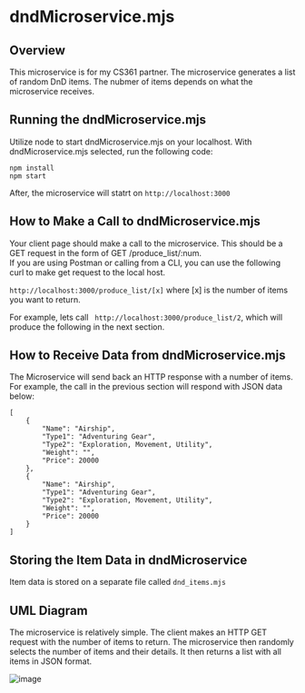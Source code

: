 # dndMicroservice.mjs
## Overview
This microservice is for my CS361 partner. The microservice generates a list of random DnD items. The nubmer of items depends on what the microservice receives. 
  
## Running the dndMicroservice.mjs
Utilize node to start dndMicroservice.mjs on your localhost. With dndMicroservice.mjs selected, run the following code:

```
npm install
npm start
```

After, the microservice will statrt on `http://localhost:3000`

## How to Make a Call to dndMicroservice.mjs
Your client page should make a call to the microservice. This should be a GET request in the form of GET /produce_list/:num. <br>
If you are using Postman or calling from a CLI, you can use the following curl to make get request to the local host.

`http://localhost:3000/produce_list/[x]` where [x] is the number of items you want to return. <br>

For example, lets call ` http://localhost:3000/produce_list/2`, which will produce the following in the next section.

## How to Receive Data from dndMicroservice.mjs
The Microservice will send back an HTTP response with a number of items. For example, the call in the previous section will respond with JSON data below:
```
[
    {
        "Name": "Airship",
        "Type1": "Adventuring Gear",
        "Type2": "Exploration, Movement, Utility",
        "Weight": "",
        "Price": 20000
    },
    {
        "Name": "Airship",
        "Type1": "Adventuring Gear",
        "Type2": "Exploration, Movement, Utility",
        "Weight": "",
        "Price": 20000
    }
]
```

## Storing the Item Data in dndMicroservice
Item data is stored on a separate file called `dnd_items.mjs`


## UML Diagram
The microservice is relatively simple. The client makes an HTTP GET request with the number of items to return. The microservice then randomly selects the number of items and their details. It then returns a list with all items in JSON format.

![image](https://github.com/mk2256/cs361_microservice/assets/122490106/36bdb61c-2d2d-4fae-8f47-b424586d8b62)


